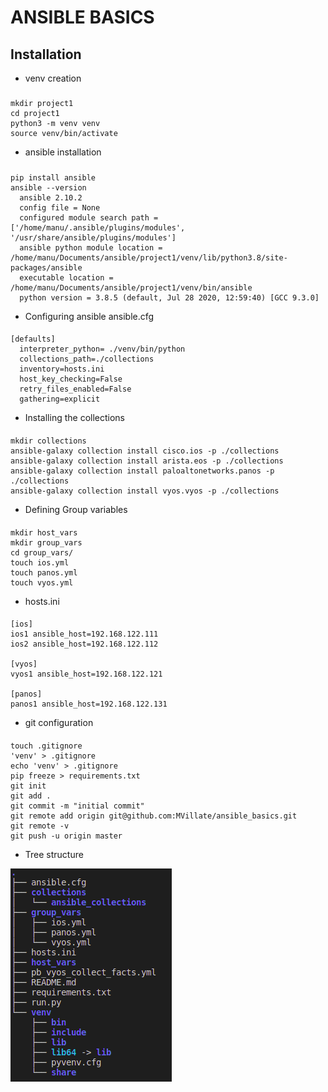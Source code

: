 # ANSIBLE BASICS

## Installation

- venv creation
#####
    mkdir project1
    cd project1
    python3 -m venv venv
    source venv/bin/activate

- ansible installation
#####
    pip install ansible
    ansible --version
      ansible 2.10.2
      config file = None
      configured module search path = ['/home/manu/.ansible/plugins/modules', '/usr/share/ansible/plugins/modules']
      ansible python module location = /home/manu/Documents/ansible/project1/venv/lib/python3.8/site-packages/ansible
      executable location = /home/manu/Documents/ansible/project1/venv/bin/ansible
      python version = 3.8.5 (default, Jul 28 2020, 12:59:40) [GCC 9.3.0]

- Configuring ansible ansible.cfg
####
    [defaults]
      interpreter_python= ./venv/bin/python
      collections_path=./collections
      inventory=hosts.ini
      host_key_checking=False
      retry_files_enabled=False 
      gathering=explicit

- Installing the collections
####
    mkdir collections
    ansible-galaxy collection install cisco.ios -p ./collections
    ansible-galaxy collection install arista.eos -p ./collections
    ansible-galaxy collection install paloaltonetworks.panos -p ./collections
    ansible-galaxy collection install vyos.vyos -p ./collections

- Defining Group variables
####
    mkdir host_vars
    mkdir group_vars
    cd group_vars/
    touch ios.yml
    touch panos.yml
    touch vyos.yml

- hosts.ini

####
    [ios]
    ios1 ansible_host=192.168.122.111
    ios2 ansible_host=192.168.122.112

    [vyos]
    vyos1 ansible_host=192.168.122.121

    [panos]
    panos1 ansible_host=192.168.122.131

- git configuration
####
    touch .gitignore
    'venv' > .gitignore
    echo 'venv' > .gitignore
    pip freeze > requirements.txt
    git init
    git add . 
    git commit -m "initial commit"
    git remote add origin git@github.com:MVillate/ansible_basics.git
    git remote -v
    git push -u origin master

- Tree structure

![Alt text](/images/tree.png?raw=true "Tree")